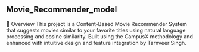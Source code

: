## Movie_Recommender_model

📌 Overview
This project is a Content-Based Movie Recommender System that suggests movies similar to your favorite titles using natural language processing and cosine similarity. Built using the CampusX methodology and enhanced with intuitive design and feature integration by Tarnveer Singh.

